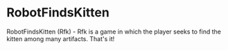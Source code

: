 # RobotFindsKitten
RobotFindsKitten (Rfk) - Rfk is a game in which the player seeks to find the kitten among many artifacts. That's it!
